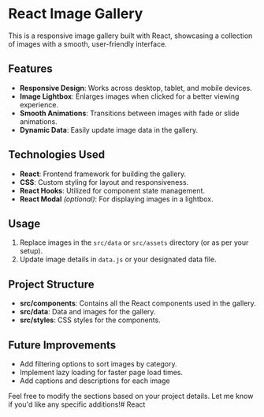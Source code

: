 
# React Image Gallery

This is a responsive image gallery built with React, showcasing a collection of images with a smooth, user-friendly interface.

## Features

- **Responsive Design**: Works across desktop, tablet, and mobile devices.
- **Image Lightbox**: Enlarges images when clicked for a better viewing experience.
- **Smooth Animations**: Transitions between images with fade or slide animations.
- **Dynamic Data**: Easily update image data in the gallery.

## Technologies Used

- **React**: Frontend framework for building the gallery.
- **CSS**: Custom styling for layout and responsiveness.
- **React Hooks**: Utilized for component state management.
- **React Modal** *(optional)*: For displaying images in a lightbox.


## Usage

1. Replace images in the `src/data` or `src/assets` directory (or as per your setup).
2. Update image details in `data.js` or your designated data file.

## Project Structure

- **src/components**: Contains all the React components used in the gallery.
- **src/data**: Data and images for the gallery.
- **src/styles**: CSS styles for the components.

## Future Improvements

- Add filtering options to sort images by category.
- Implement lazy loading for faster page load times.
- Add captions and descriptions for each image

Feel free to modify the sections based on your project details. Let me know if you'd like any specific additions!# React
